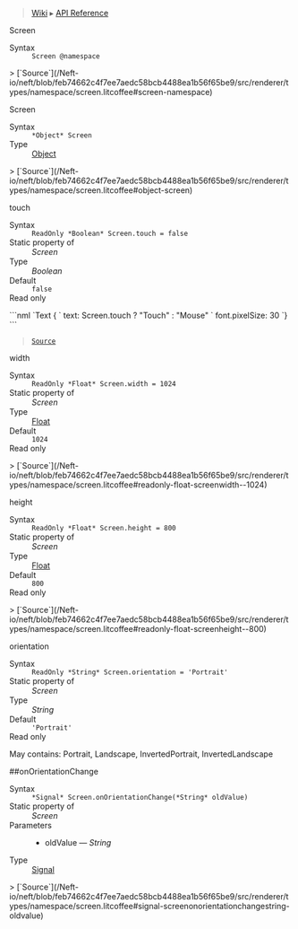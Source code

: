> [Wiki](Home) ▸ [API Reference](API-Reference)

Screen
<dl><dt>Syntax</dt><dd><code>Screen @namespace</code></dd></dl>
> [`Source`](/Neft-io/neft/blob/feb74662c4f7ee7aedc58bcb4488ea1b56f65be9/src/renderer/types/namespace/screen.litcoffee#screen-namespace)

Screen
<dl><dt>Syntax</dt><dd><code>&#x2A;Object&#x2A; Screen</code></dd><dt>Type</dt><dd><a href="/Neft-io/neft/wiki/Utils-API.md#boolean-isobjectany-value">Object</a></dd></dl>
> [`Source`](/Neft-io/neft/blob/feb74662c4f7ee7aedc58bcb4488ea1b56f65be9/src/renderer/types/namespace/screen.litcoffee#object-screen)

touch
<dl><dt>Syntax</dt><dd><code>ReadOnly &#x2A;Boolean&#x2A; Screen.touch = false</code></dd><dt>Static property of</dt><dd><i>Screen</i></dd><dt>Type</dt><dd><i>Boolean</i></dd><dt>Default</dt><dd><code>false</code></dd><dt>Read only</dt></dl>
```nml
`Text {
`   text: Screen.touch ? "Touch" : "Mouse"
`   font.pixelSize: 30
`}
```

> [`Source`](/Neft-io/neft/blob/feb74662c4f7ee7aedc58bcb4488ea1b56f65be9/src/renderer/types/namespace/screen.litcoffee#readonly-boolean-screentouch--false)

width
<dl><dt>Syntax</dt><dd><code>ReadOnly &#x2A;Float&#x2A; Screen.width = 1024</code></dd><dt>Static property of</dt><dd><i>Screen</i></dd><dt>Type</dt><dd><a href="/Neft-io/neft/wiki/Utils-API.md#boolean-isfloatany-value">Float</a></dd><dt>Default</dt><dd><code>1024</code></dd><dt>Read only</dt></dl>
> [`Source`](/Neft-io/neft/blob/feb74662c4f7ee7aedc58bcb4488ea1b56f65be9/src/renderer/types/namespace/screen.litcoffee#readonly-float-screenwidth--1024)

height
<dl><dt>Syntax</dt><dd><code>ReadOnly &#x2A;Float&#x2A; Screen.height = 800</code></dd><dt>Static property of</dt><dd><i>Screen</i></dd><dt>Type</dt><dd><a href="/Neft-io/neft/wiki/Utils-API.md#boolean-isfloatany-value">Float</a></dd><dt>Default</dt><dd><code>800</code></dd><dt>Read only</dt></dl>
> [`Source`](/Neft-io/neft/blob/feb74662c4f7ee7aedc58bcb4488ea1b56f65be9/src/renderer/types/namespace/screen.litcoffee#readonly-float-screenheight--800)

orientation
<dl><dt>Syntax</dt><dd><code>ReadOnly &#x2A;String&#x2A; Screen.orientation = 'Portrait'</code></dd><dt>Static property of</dt><dd><i>Screen</i></dd><dt>Type</dt><dd><i>String</i></dd><dt>Default</dt><dd><code>'Portrait'</code></dd><dt>Read only</dt></dl>
May contains: Portrait, Landscape, InvertedPortrait, InvertedLandscape

##onOrientationChange
<dl><dt>Syntax</dt><dd><code>&#x2A;Signal&#x2A; Screen.onOrientationChange(&#x2A;String&#x2A; oldValue)</code></dd><dt>Static property of</dt><dd><i>Screen</i></dd><dt>Parameters</dt><dd><ul><li>oldValue — <i>String</i></li></ul></dd><dt>Type</dt><dd><a href="/Neft-io/neft/wiki/Signal-API.md#class-signal">Signal</a></dd></dl>
> [`Source`](/Neft-io/neft/blob/feb74662c4f7ee7aedc58bcb4488ea1b56f65be9/src/renderer/types/namespace/screen.litcoffee#signal-screenonorientationchangestring-oldvalue)

